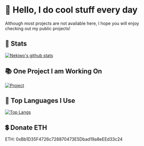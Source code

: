 # 👋 Hello, I do cool stuff every day
Although most projects are not available here, I hope you will enjoy checking out my public projects!
## 💾 Stats
[![Nekiwo's github stats](https://github-readme-stats.vercel.app/api?username=Nekiwo&count_private=true&show_icons=true&theme=radical)](#)
## 📚 One Project I am Working On
[![Project](https://github-readme-stats.vercel.app/api/pin/?username=Nekiwo&repo=Everything-Space&theme=radical)](#)
## 📘 Top Languages I Use
[![Top Langs](https://github-readme-stats.vercel.app/api/top-langs/?username=nekiwo&theme=radical)](#)
## 💲 Donate ETH
ETH: 0xBb1D35F4726c728870473E5Dbad19a8eEEd33c24
